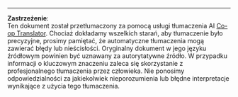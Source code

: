 <!--
CO_OP_TRANSLATOR_METADATA:
{
  "original_hash": "a39c15d63f3b2795ee2284a82b986b93",
  "translation_date": "2025-09-03T18:38:37+00:00",
  "source_file": "8-Reinforcement/1-QLearning/solution/Julia/README.md",
  "language_code": "pl"
}
-->


---

**Zastrzeżenie**:  
Ten dokument został przetłumaczony za pomocą usługi tłumaczenia AI [Co-op Translator](https://github.com/Azure/co-op-translator). Chociaż dokładamy wszelkich starań, aby tłumaczenie było precyzyjne, prosimy pamiętać, że automatyczne tłumaczenia mogą zawierać błędy lub nieścisłości. Oryginalny dokument w jego języku źródłowym powinien być uznawany za autorytatywne źródło. W przypadku informacji o kluczowym znaczeniu zaleca się skorzystanie z profesjonalnego tłumaczenia przez człowieka. Nie ponosimy odpowiedzialności za jakiekolwiek nieporozumienia lub błędne interpretacje wynikające z użycia tego tłumaczenia.